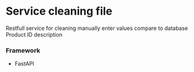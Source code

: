 # Service cleaning file #

Restfull service for cleaning manually enter values compare to database Product ID description

### Framework ###

* FastAPI
